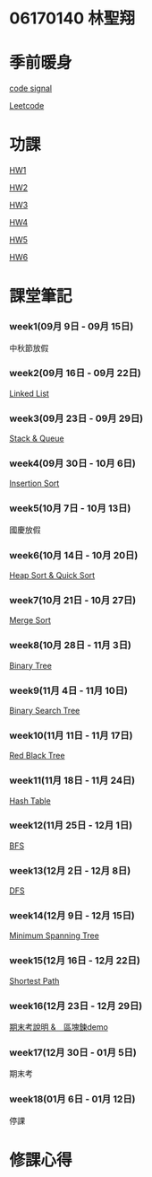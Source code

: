 # 06170140 林聖翔

# 季前暖身

[code signal](https://github.com/linseanwin/learning-note/tree/master/codesignal)

[Leetcode](https://github.com/linseanwin/learning-note/tree/master/Leetcode)

# 功課

[HW1](https://github.com/linseanwin/learning-note/tree/master/HW1)

[HW2](https://github.com/linseanwin/learning-note/tree/master/HW2)

[HW3](https://github.com/linseanwin/learning-note/tree/master/HW3)

[HW4](https://github.com/linseanwin/learning-note/tree/master/HW4)

[HW5](https://github.com/linseanwin/learning-note/tree/master/HW5)

[HW6](https://github.com/linseanwin/learning-note/tree/master/HW6)

# 課堂筆記
### week1(09月 9日 - 09月 15日)
   中秋節放假
### week2(09月 16日 - 09月 22日)
   [Linked List](https://github.com/linseanwin/learning-note/blob/master/note/week2.md)
### week3(09月 23日 - 09月 29日)
   [Stack & Queue](https://github.com/linseanwin/learning-note/blob/master/note/week3.md) 
### week4(09月 30日 - 10月 6日)
   [Insertion Sort](https://github.com/linseanwin/learning-note/blob/master/note/week4.md)
### week5(10月 7日 - 10月 13日)
   國慶放假
### week6(10月 14日 - 10月 20日)
   [Heap Sort & Quick Sort](https://github.com/linseanwin/learning-note/blob/master/note/week6.md)
### week7(10月 21日 - 10月 27日)
   [Merge Sort](https://github.com/linseanwin/learning-note/blob/master/note/week7.md)
### week8(10月 28日 - 11月 3日)
   [Binary Tree](https://github.com/linseanwin/learning-note/blob/master/note/week8.md)
### week9(11月 4日 - 11月 10日)
   [Binary Search Tree](https://github.com/linseanwin/learning-note/blob/master/note/week9.md)
### week10(11月 11日 - 11月 17日)
   [Red Black Tree](https://github.com/linseanwin/learning-note/blob/master/note/week10.md)
### week11(11月 18日 - 11月 24日)
   [Hash Table](https://github.com/linseanwin/learning-note/blob/master/note/week11.md)
### week12(11月 25日 - 12月 1日)
   [BFS](https://github.com/linseanwin/learning-note/blob/master/note/week12.md)
### week13(12月 2日 - 12月 8日)
   [DFS](https://github.com/linseanwin/learning-note/blob/master/note/week13.md)
### week14(12月 9日 - 12月 15日)
   [Minimum Spanning Tree](https://github.com/linseanwin/learning-note/blob/master/note/week14.md)
### week15(12月 16日 - 12月 22日)
   [Shortest Path](https://github.com/linseanwin/learning-note/blob/master/note/week15.md)
### week16(12月 23日 - 12月 29日)
   [期末考說明 &　區塊鍊demo](https://github.com/linseanwin/learning-note/blob/master/note/week16.md)
### week17(12月 30日 - 01月 5日)
   期末考
### week18(01月 6日 - 01月 12日)
   停課
   
# 修課心得   
